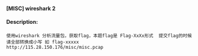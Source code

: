 #### [MISC] wireshark 2  

#### Description:   

```
使用wireshark 分析流量包，获取flag，本题flag是 Flag-XxXx形式  提交flag的时候请全部转换成小写 如 flag-xxxxx
http://115.28.150.176/misc/misc.pcap
```

